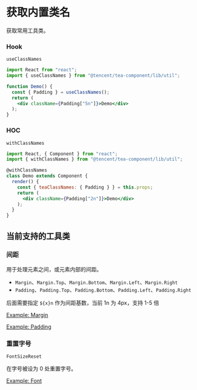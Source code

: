 # 获取内置类名

获取常用工具类。

### Hook

`useClassNames`

```jsx
import React from "react";
import { useClassNames } from "@tencent/tea-component/lib/util";

function Demo() {
  const { Padding } = useClassNames();
  return (
    <div className={Padding["5n"]}>Demo</div>
  );
}
```

### HOC

`withClassNames`

```jsx
import React, { Component } from "react";
import { withClassNames } from "@tencent/tea-component/lib/util";

@withClassNames
class Demo extends Component {
  render() {
    const { teaClassNames: { Padding } } = this.props;
    return (
      <div className={Padding["2n"]}>Demo</div>
    );
  }
}
```

## 当前支持的工具类

<!-- <Half> -->

### 间距

用于处理元素之间，或元素内部的间距。

- `Margin`、`Margin.Top`、`Margin.Bottom`、`Margin.Left`、`Margin.Right`
- `Padding`、`Padding.Top`、`Padding.Bottom`、`Padding.Left`、`Padding.Right`

后面需要指定 `${x}n` 作为间距基数，当前 1n 为 4px，支持 1-5 倍

[Example: Margin](./_example/MarginExample.jsx)

[Example: Padding](./_example/PaddingExample.jsx)

### 重置字号

`FontSizeReset`

在字号被设为 0 处重置字号。

[Example: Font](./_example/FontExample.jsx)

<!-- </Half> -->
